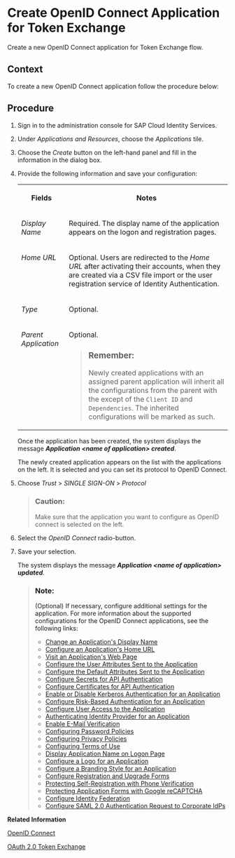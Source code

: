 <!-- loio4e1bfa44a17040ef93bca09240816f10 -->

# Create OpenID Connect Application for Token Exchange

Create a new OpenID Connect application for Token Exchange flow.



## Context

To create a new OpenID Connect application follow the procedure below:



<a name="loio4e1bfa44a17040ef93bca09240816f10__steps_qqh_hfk_q4"/>

## Procedure

1.  Sign in to the administration console for SAP Cloud Identity Services.

2.  Under *Applications and Resources*, choose the *Applications* tile.

3.  Choose the *Create* button on the left-hand panel and fill in the information in the dialog box.

4.  Provide the following information and save your configuration:


    <table>
    <tr>
    <th valign="top">

    Fields


    
    </th>
    <th valign="top">

    Notes


    
    </th>
    </tr>
    <tr>
    <td valign="top">

    *Display Name*


    
    </td>
    <td valign="top">

    Required. The display name of the application appears on the logon and registration pages.


    
    </td>
    </tr>
    <tr>
    <td valign="top">

    *Home URL*


    
    </td>
    <td valign="top">

    Optional. Users are redirected to the *Home URL* after activating their accounts, when they are created via a CSV file import or the user registration service of Identity Authentication.


    
    </td>
    </tr>
    <tr>
    <td valign="top">

    *Type*


    
    </td>
    <td valign="top">

    Optional.


    
    </td>
    </tr>
    <tr>
    <td valign="top">

    *Parent Application*


    
    </td>
    <td valign="top">

    Optional.

    > ### Remember:  
    > Newly created applications with an assigned parent application will inherit all the configurations from the parent with the except of the `Client ID` and `Dependencies`. The inherited configurations will be marked as such.


    
    </td>
    </tr>
    </table>
    
    Once the application has been created, the system displays the message ***Application <name of application\> created***.

    The newly created application appears on the list with the applications on the left. It is selected and you can set its protocol to OpenID Connect.

5.  Choose *Trust* \> *SINGLE SIGN-ON* \> *Protocol* 

    > ### Caution:  
    > Make sure that the application you want to configure as OpenID connect is selected on the left.

6.  Select the *OpenID Connect* radio-button.

7.  Save your selection.

    The system displays the message ***Application <name of application\> updated***.

    > ### Note:  
    > \(Optional\) If necessary, configure additional settings for the application. For more information about the supported configurations for the OpenID Connect applications, see the following links:
    > 
    > -   [Change an Application's Display Name](change-an-application-s-display-name-83d65d0.md)
    > -   [Configure an Application's Home URL](configure-an-application-s-home-url-be6d6f2.md)
    > -   [Visit an Application's Web Page](visit-an-application-s-web-page-2b67225.md)
    > -   [Configure the User Attributes Sent to the Application](configure-the-user-attributes-sent-to-the-application-d361407.md)
    > -   [Configure the Default Attributes Sent to the Application](configure-the-default-attributes-sent-to-the-application-a2f1e46.md)
    > -   [Configure Secrets for API Authentication](configure-secrets-for-api-authentication-5c3c35e.md)
    > -   [Configure Certificates for API Authentication](configure-certificates-for-api-authentication-c408083.md)
    > -   [Enable or Disable Kerberos Authentication for an Application](enable-or-disable-kerberos-authentication-for-an-application-11121c9.md)
    > -   [Configure Risk-Based Authentication for an Application](configure-risk-based-authentication-for-an-application-bc52fbf.md#loiobc52fbf3d59447bbb6aa22f80d8b6056)
    > -   [Configure User Access to the Application](configure-user-access-to-the-application-8b147c4.md)
    > -   [Authenticating Identity Provider for an Application](authenticating-identity-provider-for-an-application-b3aae12.md)
    > -   [Enable E-Mail Verification](enable-e-mail-verification-483d26c.md)
    > -   [Configuring Password Policies](configuring-password-policies-12b3395.md)
    > -   [Configuring Privacy Policies](configuring-privacy-policies-ed48466.md)
    > -   [Configuring Terms of Use](configuring-terms-of-use-61d3a86.md)
    > -   [Display Application Name on Logon Page](display-application-name-on-logon-page-c02798e.md)
    > -   [Configure a Logo for an Application](configure-a-logo-for-an-application-778f748.md)
    > -   [Configure a Branding Style for an Application](configure-a-branding-style-for-an-application-32f8d33.md)
    > -   [Configure Registration and Upgrade Forms](configure-registration-and-upgrade-forms-93a9e18.md)
    > -   [Protecting Self-Registration with Phone Verification](protecting-self-registration-with-phone-verification-5834b6e.md)
    > -   [Protecting Application Forms with Google reCAPTCHA](protecting-application-forms-with-google-recaptcha-b84ce17.md)
    > -   [Configure Identity Federation](configure-identity-federation-c029bbb.md)
    > -   [Configure SAML 2.0 Authentication Request to Corporate IdPs](configure-saml-2-0-authentication-request-to-corporate-idps-7eac7e8.md)


**Related Information**  


[OpenID Connect](openid-connect-a789c9c.md "You can use Identity Authentication for authentication in OpenID Connect protected applications.")

[OAuth 2.0 Token Exchange](https://datatracker.ietf.org/doc/html/rfc8693)

